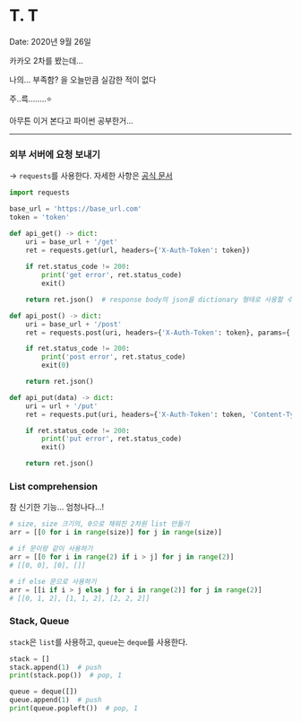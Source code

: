 # T. T

Date: 2020년 9월 26일

카카오 2차를 봤는데...

나의... 부족함? 을 오늘만큼 실감한 적이 없다

주..륵........⭐

아무튼 이거 본다고 파이썬 공부한거...

---

### 외부 서버에 요청 보내기

→ `requests`를 사용한다. 자세한 사항은 [공식 문서](https://requests.readthedocs.io/en/master/)

```python
import requests

base_url = 'https://base_url.com'
token = 'token'

def api_get() -> dict:
	uri = base_url + '/get'
	ret = requests.get(url, headers={'X-Auth-Token': token})
	
	if ret.status_code != 200:
		print('get error', ret.status_code)
		exit()

	return ret.json()  # response body의 json을 dictionary 형태로 사용할 수 있다.

def api_post() -> dict:
    uri = base_url + '/post'
    ret = requests.post(uri, headers={'X-Auth-Token': token}, params={'param1': 1})  # params는 query string

    if ret.status_code != 200:
        print('post error', ret.status_code)
        exit(0)

    return ret.json()

def api_put(data) -> dict:
    uri = url + '/put'
    ret = requests.put(uri, headers={'X-Auth-Token': token, 'Content-Type': 'application/json'}, json={'data': data})  # json은 request body

    if ret.status_code != 200:
        print('put error', ret.status_code)
        exit()

    return ret.json()
```

### List comprehension

참 신기한 기능... 엄청나다...!

```python
# size, size 크기의, 0으로 채워진 2차원 list 만들기
arr = [[0 for i in range(size)] for j in range(size)]

# if 문이랑 같이 사용하기
arr = [[0 for i in range(2) if i > j] for j in range(2)]
# [[0, 0], [0], []]

# if else 문으로 사용하기
arr = [[i if i > j else j for i in range(2)] for j in range(2)]
# [[0, 1, 2], [1, 1, 2], [2, 2, 2]]
```

### Stack, Queue

`stack`은  `list`를 사용하고, `queue`는 `deque`를 사용한다.

```python
stack = []
stack.append(1)  # push
print(stack.pop())  # pop, 1

queue = deque([])
queue.append(1)  # push
print(queue.popleft())  # pop, 1
```